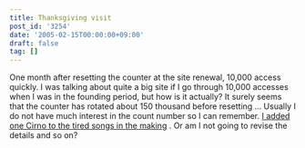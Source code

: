 ```yaml
---
title: Thanksgiving visit
post_id: '3254'
date: '2005-02-15T00:00:00+09:00'
draft: false
tag: []
---
```


One month after resetting the counter at the site renewal, 10,000 access quickly. I was talking about quite a big site if I go through 10,000 accesses when I was in the founding period, but how is it actually? It surely seems that the counter has rotated about 150 thousand before resetting ... Usually I do not have much interest in the count number so I can remember. [I added one Cirno to the tired songs in the making](/3253) . Or am I not going to revise the details and so on?